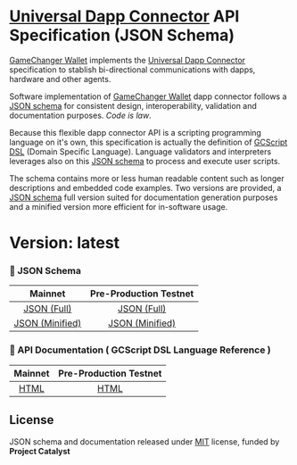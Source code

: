 
#  [Universal Dapp Connector](../docs/universal-dapp-connector/overview.md) API Specification (JSON Schema) 

[GameChanger Wallet](https://gamechanger.finance/) implements the [Universal Dapp Connector](../docs/universal-dapp-connector/overview.md) specification to stablish bi-directional communications with dapps, hardware and other agents.

Software implementation of [GameChanger Wallet](https://gamechanger.finance/) dapp connector follows a [JSON schema](https://json-schema.org/) for consistent design, interoperability, validation and documentation purposes. *Code is law*.  

Because this flexible dapp connector API is a scripting programming language on it's own, this specification is actually the definition of [GCScript DSL](../docs/gcscript/overview.md) (Domain Specific Language). Language validators and interpreters leverages also on this [JSON schema](https://json-schema.org/) to process and execute user scripts.

The schema contains more or less human readable content such as longer descriptions and embedded code examples. Two versions are provided, a [JSON schema](https://json-schema.org/) full version suited for documentation generation purposes and a minified version more efficient for in-software usage.

# Version: latest

### 🔵 JSON Schema

| Mainnet                   | Pre-Production Testnet  |
| :-----------------------: | :---------------------: |
| [JSON (Full)](https://beta-wallet.gamechanger.finance/schema/api/v2/index.json.full)| [JSON (Full)](https://beta-preprod-wallet.gamechanger.finance/schema/api/v2/index.json.full) |
|[JSON (Minified)](https://beta-wallet.gamechanger.finance/schema/api/v2/index.json.min)| [JSON (Minified)](https://beta-preprod-wallet.gamechanger.finance/schema/api/v2/index.json.min) |

### 🔵 API Documentation ( GCScript DSL Language Reference ) 

| Mainnet            | Pre-Production Testnet  |
| :---------------:  | :---------------------: |
| [HTML](https://beta-wallet.gamechanger.finance/doc/api/v2/index.html)  | [HTML](https://beta-preprod-wallet.gamechanger.finance/doc/api/v2/index.html)               |


## License 

JSON schema and documentation released under [MIT](LICENSE) license, funded by **Project Catalyst** 